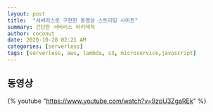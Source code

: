 ```yaml
---
layout: post
title:  "서버리스로 구현한 동영상 스트리밍 사이트"
summary: 간단한 서버리스 아키텍처
author: coconut
date: 2020-10-28 02:21 AM
categories: [serverless]
tags: [serverless, aws, lambda, s3, microservice,javascript]
---
```


## 동영상

 {% youtube "https://www.youtube.com/watch?v=9zpU3ZgaREk" %}